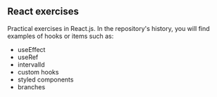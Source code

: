 ## **React exercises**


Practical exercises in React.js. In the repository's history, you will find examples of hooks or items such as:

- useEffect
- useRef
- intervalId
- custom hooks
- styled components
- branches
